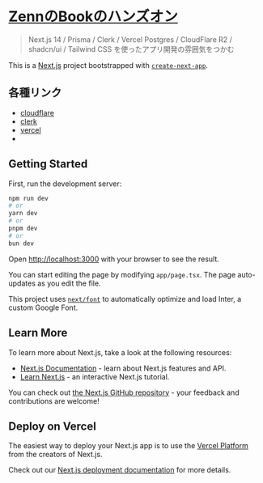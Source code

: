 # [ZennのBookのハンズオン](https://zenn.dev/nino/books/30e21d37af73b5)
> Next.js 14 / Prisma / Clerk / Vercel Postgres / CloudFlare R2 / shadcn/ui / Tailwind CSS を使ったアプリ開発の雰囲気をつかむ

This is a [Next.js](https://nextjs.org/) project bootstrapped with [`create-next-app`](https://github.com/vercel/next.js/tree/canary/packages/create-next-app).

## 各種リンク
- [cloudflare](https://dash.cloudflare.com/162ba233cb55a3d544328ee55274e274/r2/default/buckets/tutorial-nino/settings)
- [clerk](https://dashboard.clerk.com/apps/app_2bZlwXxzC2An4ibKfFX7v94Zc0N/instances/ins_2bZlwbwIiC07pw98kePj5Viyjw2)
- [vercel](https://vercel.com/tamasyu/tutorial-nino/stores/postgres/store_hHrT3IMdn0aoBcae/guides)
- []()

## Getting Started

First, run the development server:

```bash
npm run dev
# or
yarn dev
# or
pnpm dev
# or
bun dev
```

Open [http://localhost:3000](http://localhost:3000) with your browser to see the result.

You can start editing the page by modifying `app/page.tsx`. The page auto-updates as you edit the file.

This project uses [`next/font`](https://nextjs.org/docs/basic-features/font-optimization) to automatically optimize and load Inter, a custom Google Font.

## Learn More

To learn more about Next.js, take a look at the following resources:

- [Next.js Documentation](https://nextjs.org/docs) - learn about Next.js features and API.
- [Learn Next.js](https://nextjs.org/learn) - an interactive Next.js tutorial.

You can check out [the Next.js GitHub repository](https://github.com/vercel/next.js/) - your feedback and contributions are welcome!

## Deploy on Vercel

The easiest way to deploy your Next.js app is to use the [Vercel Platform](https://vercel.com/new?utm_medium=default-template&filter=next.js&utm_source=create-next-app&utm_campaign=create-next-app-readme) from the creators of Next.js.

Check out our [Next.js deployment documentation](https://nextjs.org/docs/deployment) for more details.
